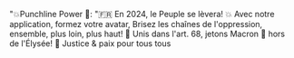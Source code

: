 "💥Punchline Power 🥊:
"🇫🇷 En 2024, le Peuple se lèvera! 💥
Avec notre application, formez votre avatar,
Brisez les chaînes de l'oppression, ensemble, plus loin, plus haut! 💪
Unis dans l'art. 68, jetons Macron 🥊 hors de l'Élysée! 🏰
Justice & paix pour tous tous